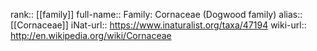 

rank:: [[family]]
full-name:: Family: Cornaceae (Dogwood family)
alias:: [[Cornaceae]]
iNat-url:: https://www.inaturalist.org/taxa/47194
wiki-url:: http://en.wikipedia.org/wiki/Cornaceae
